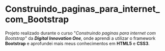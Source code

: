 # Construindo_paginas_para_internet_com_Bootstrap
 Projeto realizado durante o curso "_Construindo paginas para internet com Bootstrap_" da **_Digital Innovation One_**, onde aprendi a utilizar o framework **Bootstrap** e aprofundei mais meus conhecimentos em **HTML5** e **CSS3**.
